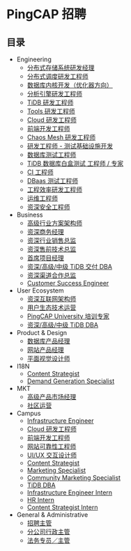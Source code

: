 # PingCAP 招聘

## 目录

- Engineering
  - [分布式存储系统研发经理](engineering/tikv-engineer.md)
  - [分布式调度研发工程师](engineering/pd-engineer.md)
  - [数据库内核开发（优化器方向）](engineering/optimizer-engineer.md)
  - [分析引擎研发工程师](engineering/real-time-analytics-engineer.md)
  - [TiDB 研发工程师](engineering/tidb-engineer.md)
  - [Tools 研发工程师](engineering/tools-engineer.md)
  - [Cloud 研发工程师](engineering/cloud-engineer.md)
  - [前端开发工程师](engineering/fe-engineer.md)
  - [Chaos Mesh 研发工程师](engineering/chaosmesh-engineer.md)
  - [研发工程师 - 测试基础设施开发](engineering/test-develop-engineer.md)
  - [数据库测试工程师](engineering/test-engineer.md)
  - [TiDB 数据库白盒测试 工程师 / 专家](engineering/tidbtest-engineer.md)
  - [CI 工程师](engineering/ci-engineer.md)
  - [DBaas 测试工程师](engineering/dbaas-test-engineer.md)
  - [工程效率研发工程师](engineering/engineering-efficiency-engineer.md)
  - [运维工程师](engineering/sa-engineer.md)
  - [资深安全工程师](engineering/security-engineer.md)
- Business
  - [高级行业方案架构师](business/senior-solution-architect.md)
  - [资深商务经理](business/senior-business-manager.md)
  - [资深行业销售总监](business/sales-director.md)
  - [资深售前技术总监](business/presales-director.md)
  - [首席项目经理](business/chief-project-manager.md)
  - [资深/高级/中级 TiDB 交付 DBA](business/tidb-delivery-dba.md)
  - [资深渠道合作总监](business/channel-sales-director.md)
  - [Customer Success Engineer](business/customer-success-engineer.md)
- User Ecosystem
  - [资深互联网架构师](user-ecosystem/internet-architect.md)
  - [用户生态技术运营](user-ecosystem/user-ecosystem-technical-operations.md)
  - [PingCAP University 培训专家](user-ecosystem/tidb-training-expert.md)
  - [资深/高级/中级 TiDB DBA](user-ecosystem/tidb-dba.md)
- Product & Design
  - [数据库产品经理](product-design/database-product-manager.md)
  - [网站产品经理](product-design/website-product-manager.md)
  - [平面视觉设计师](product-design/graphic-designer.md)
- I18N
  - [Content Strategist](i18n/content-strategist.md)
  - [Demand Generation Specialist](i18n/demand-generation-specialist.md)
- MKT
  - [高级产品市场经理](market/senior-product-marketing-manager.md)
  - [社区运营](market/community-operation.md)
- Campus
  - [Infrastructure Engineer](campus/campus-2021-infrastructure-engineer.md)
  - [Cloud 研发工程师](campus/campus-2021-cloud-engineer.md)
  - [前端开发工程师](campus/campus-2021-fe-engineer.md)
  - [网站可靠性工程师](campus/campus-2021-sre-engineer.md)
  - [UI/UX 交互设计师](campus/campus-2021-ui-engineer.md)
  - [Content Strategist](campus/campus-2021-content-strategist.md)
  - [Marketing Specialist](campus/campus-2021-marketing-specialist.md)
  - [Community Marketing Specialist](campus/campus-2021-community-marketing-specialist.md)
  - [TiDB DBA](campus/campus-2021-tidb-dba.md)
  - [Infrastructure Engineer Intern](campus/infrastructure-engineer-intern.md)
  - [HR Intern](campus/hr-intern.md)
  - [Content Strategist Intern](campus/content-strategist-intern.md)
- General & Administrative
  - [招聘主管](general-administrative/hr-manager.md)
  - [分公司行政主管](general-administrative/office-admin.md)
  - [法务专员／主管](general-administrative/inhouse-legal.md)
